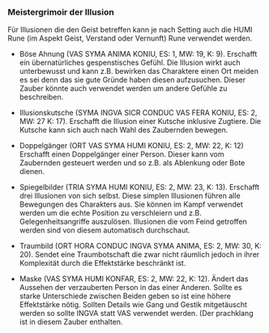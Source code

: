 ### Meistergrimoir der Illusion

Für Illusionen die den Geist betreffen kann je nach Setting auch die HUMI Rune (im Aspekt Geist, Verstand oder
Vernunft) Rune verwendet werden.

* Böse Ahnung (VAS SYMA ANIMA KONIU, ES: 1, MW: 19, K: 9). Erschafft ein übernatürliches gespenstisches Gefühl. Die
Illusion wirkt auch unterbewusst und kann z.B. bewirken das Charaktere einen Ort meiden es sei denn das sie gute
Gründe haben diesen aufzusuchen. Dieser Zauber könnte auch verwendet werden um andere Gefühle zu beschreiben.

* Illusionskutsche (SYMA INGVA SICR CONDUC VAS FERA KONIU, ES: 2, MW: 27 K: 17). Erschafft die Illusion einer Kutsche
inklusive Zugtiere. Die Kutsche kann sich auch nach Wahl des Zaubernden bewegen.

* Doppelgänger (ORT VAS SYMA HUMI KONIU, ES: 2, MW: 22, K: 12) Erschafft einen Doppelgänger einer Person. Dieser
kann vom Zaubernden gesteuert werden und so z.B. als Ablenkung oder Bote dienen.

* Spiegelbilder (TRIA SYMA HUMI KONIU, ES: 2, MW: 23, K: 13). Erschafft drei Illusionen von sich selbst. Diese simplen
Illusionen führen alle Bewegungen des Charakters aus. Sie können im Kampf verwendet werden um die echte Position zu
verschleiern und z.B. Gelegenheitsangriffe auszulösen. Illusionen die vom Feind getroffen werden sind von diesem
automatisch durchschaut.

* Traumbild (ORT HORA CONDUC INGVA SYMA ANIMA, ES: 2, MW: 30, K: 20). Sendet eine Traumbotschaft die zwar nicht
räumlich jedoch in ihrer Komplexität durch die Effektstärke beschränkt ist.

* Maske (VAS SYMA HUMI KONFAR, ES: 2, MW: 22, K: 12). Ändert das Aussehen der verzauberten Person in das einer
Anderen. Sollte es starke Unterschiede zwischen Beiden geben so ist eine höhere Effektstärke nötig. Sollten Details
wie Gang und Gestik mitgetäuscht werden so sollte INGVA statt VAS verwendet werden. (Der prachklang ist in diesem
Zauber enthalten.
